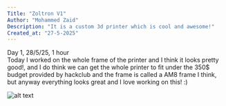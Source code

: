 ```yaml
---
Title: "Zoltron V1"
Author: "Mohammed Zaid"
Description: "It is a custom 3d printer which is cool and awesome!"
Created_at: "27-5-2025"
---
```


Day 1, 28/5/25, 1 hour<br>
Today I worked on the whole frame of the printer and I think it looks pretty good!, and I do think we can get the whole printer to fit under the 350$ budget provided by hackclub and the frame is called a AM8 frame I think, but anyway everything looks great and I love working on this! :) <br>

![alt text](https://hc-cdn.hel1.your-objectstorage.com/s/v3/dcb7365a03582b8c1dc2d101fe0a932b9a6a385f_image.png)
